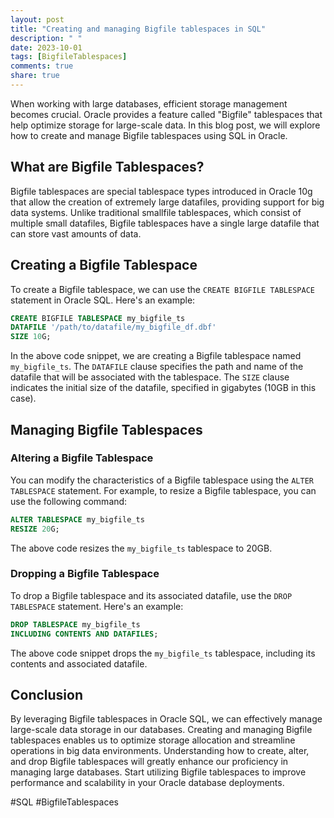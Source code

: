 ```yaml
---
layout: post
title: "Creating and managing Bigfile tablespaces in SQL"
description: " "
date: 2023-10-01
tags: [BigfileTablespaces]
comments: true
share: true
---
```


When working with large databases, efficient storage management becomes crucial. Oracle provides a feature called "Bigfile" tablespaces that help optimize storage for large-scale data. In this blog post, we will explore how to create and manage Bigfile tablespaces using SQL in Oracle.

## What are Bigfile Tablespaces? ##

Bigfile tablespaces are special tablespace types introduced in Oracle 10g that allow the creation of extremely large datafiles, providing support for big data systems. Unlike traditional smallfile tablespaces, which consist of multiple small datafiles, Bigfile tablespaces have a single large datafile that can store vast amounts of data.

## Creating a Bigfile Tablespace ##

To create a Bigfile tablespace, we can use the `CREATE BIGFILE TABLESPACE` statement in Oracle SQL. Here's an example:

```sql
CREATE BIGFILE TABLESPACE my_bigfile_ts
DATAFILE '/path/to/datafile/my_bigfile_df.dbf'
SIZE 10G;
```

In the above code snippet, we are creating a Bigfile tablespace named `my_bigfile_ts`. The `DATAFILE` clause specifies the path and name of the datafile that will be associated with the tablespace. The `SIZE` clause indicates the initial size of the datafile, specified in gigabytes (10GB in this case).

## Managing Bigfile Tablespaces ##

### Altering a Bigfile Tablespace ###

You can modify the characteristics of a Bigfile tablespace using the `ALTER TABLESPACE` statement. For example, to resize a Bigfile tablespace, you can use the following command:

```sql
ALTER TABLESPACE my_bigfile_ts
RESIZE 20G;
```

The above code resizes the `my_bigfile_ts` tablespace to 20GB.

### Dropping a Bigfile Tablespace ###

To drop a Bigfile tablespace and its associated datafile, use the `DROP TABLESPACE` statement. Here's an example:

```sql
DROP TABLESPACE my_bigfile_ts
INCLUDING CONTENTS AND DATAFILES;
```

The above code snippet drops the `my_bigfile_ts` tablespace, including its contents and associated datafile.

## Conclusion ##

By leveraging Bigfile tablespaces in Oracle SQL, we can effectively manage large-scale data storage in our databases. Creating and managing Bigfile tablespaces enables us to optimize storage allocation and streamline operations in big data environments. Understanding how to create, alter, and drop Bigfile tablespaces will greatly enhance our proficiency in managing large databases. Start utilizing Bigfile tablespaces to improve performance and scalability in your Oracle database deployments.

#SQL #BigfileTablespaces